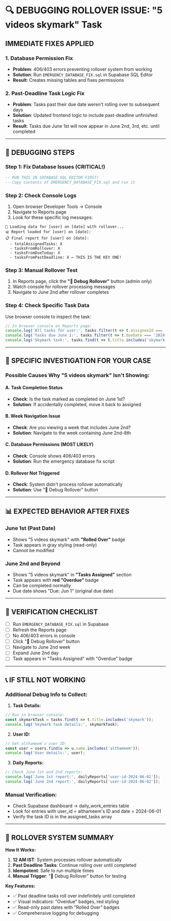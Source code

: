 # 🔍 **DEBUGGING ROLLOVER ISSUE: "5 videos skymark" Task**

## **IMMEDIATE FIXES APPLIED**

### **1. Database Permission Fix**
- **Problem**: 406/403 errors preventing rollover system from working
- **Solution**: Run `EMERGENCY_DATABASE_FIX.sql` in Supabase SQL Editor
- **Result**: Creates missing tables and fixes permissions

### **2. Past-Deadline Task Logic Fix**
- **Problem**: Tasks past their due date weren't rolling over to subsequent days
- **Solution**: Updated frontend logic to include past-deadline unfinished tasks
- **Result**: Tasks due June 1st will now appear in June 2nd, 3rd, etc. until completed

---

## **🧪 DEBUGGING STEPS**

### **Step 1: Fix Database Issues (CRITICAL!)**
```sql
-- RUN THIS IN SUPABASE SQL EDITOR FIRST!
-- Copy contents of EMERGENCY_DATABASE_FIX.sql and run it
```

### **Step 2: Check Console Logs**
1. Open browser Developer Tools → Console
2. Navigate to Reports page
3. Look for these specific log messages:

```
🔄 Loading data for [user] on [date] with rollover...
📊 Report loaded for [user] on [date]:
📋 Final report for [user] on [date]:
  - totalAssignedTasks: X
  - tasksFromRollover: X  
  - tasksFromDueToday: X
  - tasksFromPastDeadline: X ← THIS IS THE KEY ONE!
```

### **Step 3: Manual Rollover Test**
1. In Reports page, click the **"🔄 Debug Rollover"** button (admin only)
2. Watch console for rollover processing messages
3. Navigate to June 2nd after rollover completes

### **Step 4: Check Specific Task Data**
Use browser console to inspect the task:

```javascript
// In browser console on Reports page:
console.log('All tasks for user:', tasks.filter(t => t.assigneeId === 'althameem-user-id'));
console.log('Tasks due June 1:', tasks.filter(t => t.dueDate === '2024-06-01'));
console.log('Skymark task:', tasks.find(t => t.title.includes('skymark')));
```

---

## **🎯 SPECIFIC INVESTIGATION FOR YOUR CASE**

### **Possible Causes Why "5 videos skymark" Isn't Showing:**

#### **A. Task Completion Status**
- **Check**: Is the task marked as completed on June 1st?
- **Solution**: If accidentally completed, move it back to assigned

#### **B. Week Navigation Issue**
- **Check**: Are you viewing a week that includes June 2nd?
- **Solution**: Navigate to the week containing June 2nd-8th

#### **C. Database Permissions (MOST LIKELY)**
- **Check**: Console shows 406/403 errors
- **Solution**: Run the emergency database fix script

#### **D. Rollover Not Triggered**
- **Check**: System didn't process rollover automatically
- **Solution**: Use "🔄 Debug Rollover" button

---

## **📊 EXPECTED BEHAVIOR AFTER FIXES**

### **June 1st (Past Date)**
- Shows "5 videos skymark" with **"Rolled Over"** badge
- Task appears in gray styling (read-only)
- Cannot be modified

### **June 2nd and Beyond**
- Shows "5 videos skymark" in **"Tasks Assigned"** section
- Task appears with **red "Overdue"** badge
- Can be completed normally
- Due date shows "Due: Jun 1" (original due date)

---

## **🚀 VERIFICATION CHECKLIST**

- [ ] Run `EMERGENCY_DATABASE_FIX.sql` in Supabase
- [ ] Refresh the Reports page
- [ ] No 406/403 errors in console
- [ ] Click "🔄 Debug Rollover" button
- [ ] Navigate to June 2nd week
- [ ] Expand June 2nd day
- [ ] Task appears in "Tasks Assigned" with "Overdue" badge

---

## **📞 IF STILL NOT WORKING**

### **Additional Debug Info to Collect:**

1. **Task Details:**
```javascript
// Run in browser console:
const skymarkTask = tasks.find(t => t.title.includes('skymark'));
console.log('Skymark task details:', skymarkTask);
```

2. **User ID:**
```javascript
// Get althameem's user ID:
const user = users.find(u => u.name.includes('althameem'));
console.log('User details:', user);
```

3. **Daily Reports:**
```javascript
// Check June 1st and 2nd reports:
console.log('June 1st report:', dailyReports['user-id-2024-06-01']);
console.log('June 2nd report:', dailyReports['user-id-2024-06-02']);
```

### **Manual Verification:**
- Check Supabase dashboard → daily_work_entries table
- Look for entries with user_id = althameem's ID and date = 2024-06-01
- Verify the task ID is in the assigned_tasks array

---

## **🔄 ROLLOVER SYSTEM SUMMARY**

**How It Works:**
1. **12 AM IST**: System processes rollover automatically
2. **Past Deadline Tasks**: Continue rolling over until completed
3. **Idempotent**: Safe to run multiple times
4. **Manual Trigger**: "🔄 Debug Rollover" button for testing

**Key Features:**
- ✅ Past deadline tasks roll over indefinitely until completed
- ✅ Visual indicators: "Overdue" badges, red styling
- ✅ Read-only past dates with "Rolled Over" badges
- ✅ Comprehensive logging for debugging 